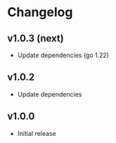 # Changelog

## v1.0.3 (next)

- Update dependencies (go 1.22)

## v1.0.2

 - Update dependencies

## v1.0.0

 - Initial release